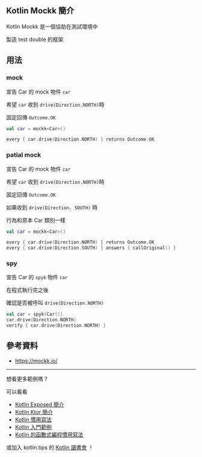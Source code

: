 ## Kotlin Mockk 簡介

Kotlin Mockk 是一個協助在測試環境中

製造 test double 的框架

## 用法
### mock
宣告 Car 的 mock 物件 `car`

希望 `car` 收到 `drive(Direction.NORTH)`時

固定回傳 `Outcome.OK`

```kotlin
val car = mockk<Car>()

every { car.drive(Direction.NORTH) } returns Outcome.OK

```

### patial mock

宣告 Car 的 mock 物件 `car`

希望 `car` 收到 `drive(Direction.NORTH)`時

固定回傳 `Outcome.OK`

如果收到 `drive(Direction. SOUTH)` 時

行為和原本 Car 類別一樣

```kotlin
val car = mockk<Car>()

every { car.drive(Direction.NORTH) } returns Outcome.OK
every { car.drive(Direction.SOUTH) } answers { callOriginal() }
```


### spy

宣告 Car 的 `spyk` 物件 `car`

在程式執行完之後

確認是否被呼叫 `drive(Direction.NORTH)`

```kotlin
val car = spyk(Car())
car.drive(Direction.NORTH)
verify { car.drive(Direction.NORTH) }
```

## 參考資料
- https://mockk.io/

-----

想看更多範例嗎？

可以看看

* [Kotlin Exposed 簡介](kotlin-exposed-intro.md)
* [Kotlin Ktor 簡介](kotlin-ktor-intro.md)
* [Kotlin 慣用寫法](idioms.md)
* [Kotlin 入門範例](kotlin-syntax.md)
* [Kotlin 的函數式編程慣用寫法](kotlin-functional-programming-example.md)

或加入 kotlin.tips 的 [Kotlin 讀書會](https://tw.kotlin.tips/study-jams) ！
